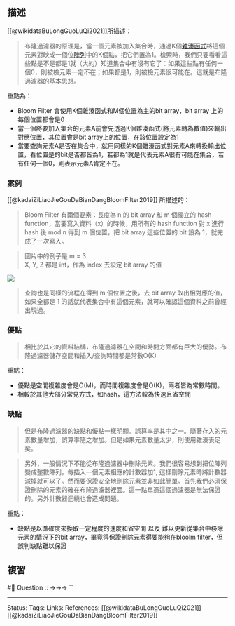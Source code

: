 ## 描述

[[@wikidataBuLongGuoLuQi2021]]所描述：

> 布隆過濾器的原理是，當一個元素被加入集合時，通過K個[雜湊函式](https://zh.wikipedia.org/wiki/%E6%95%A3%E5%88%97%E5%87%BD%E6%95%B0 "雜湊函式")將這個元素對映成一個位[陣列](https://zh.wikipedia.org/wiki/%E6%95%B0%E7%BB%84 "陣列")中的K個點，把它們置為1。檢索時，我們只要看看這些點是不是都是1就（大約）知道集合中有沒有它了：如果這些點有任何一個0，則被檢元素一定不在；如果都是1，則被檢元素很可能在。這就是布隆過濾器的基本思想。

重點為：
- Bloom Filter 會使用K個雜湊函式和M個位置為主的bit array，bit array 上的每個位置都會是0
- 當一個將要加入集合的元素A前會先透過K個雜湊函式(將元素轉為數值)來輸出對應位置，其位置會是bit array上的位置，在該位置設定為1
- 當要查詢元素A是否在集合中，就用同樣的K個雜湊函式對元素A來轉換輸出位置，看位置是的bit是否都皆為1，若都為1就是代表元素A很有可能在集合，若有任何一個0，則表示元素A肯定不在。

### 案例

[[@kadaiZiLiaoJieGouDaBianDangBloomFilter2019]] 所描述的：

> Bloom Filter 有兩個要素：長度為 n 的 bit array 和 m 個獨立的 hash function，當要寫入資料（x）的時候，用所有的 hash function 對 x 進行 hash 後 mod n 得到 m 個位置，把 bit array 這些位置的 bit 設為 1，就完成了一次寫入。

> 圖片中的例子是 m = 3  
> X, Y, Z 都是 int，作為 index 去設定 bit array 的值

![](https://miro.medium.com/max/1400/1*AJqhuLfXgGhE8h1_F5VLZg.jpeg)
> 查詢也是同樣的流程在得到 m 個位置之後，去 bit array 取出相對應的值，如果全都是 1 的話就代表集合中有這個元素，就可以確認這個資料之前曾經出現過。


### 優點
> 相比於其它的資料結構，布隆過濾器在空間和時間方面都有巨大的優勢。布隆過濾器儲存空間和插入/查詢時間都是常數O(K)

重點：
- 優點是空間複雜度會是O(M)，而時間複雜度會是O(K)，兩者皆為常數時間。
- 相較於其他大部分常見方式，如hash，這方法較為快速且省空間

### 缺點
> 但是布隆過濾器的缺點和優點一樣明顯。誤算率是其中之一。隨著存入的元素數量增加，誤算率隨之增加。但是如果元素數量太少，則使用雜湊表足矣。

> 另外，一般情況下不能從布隆過濾器中刪除元素。我們很容易想到把位陣列變成整數陣列，每插入一個元素相應的計數器加1, 這樣刪除元素時將計數器減掉就可以了。然而要保證安全地刪除元素並非如此簡單。首先我們必須保證刪除的元素的確在布隆過濾器裡面。這一點單憑這個過濾器是無法保證的。另外計數器迴繞也會造成問題。

重點：
- 缺點是以準確度來換取一定程度的速度和省空間 以及 難以更新從集合中移除元素的情況下的bit array，畢竟得保證刪除元素得要能夠在bloolm filter，但誤判缺點難以保證

## 複習
#🧠 Question :: ->->-> ``

---
Status: 
Tags:
Links:
References:
[[@wikidataBuLongGuoLuQi2021]]
[[@kadaiZiLiaoJieGouDaBianDangBloomFilter2019]]